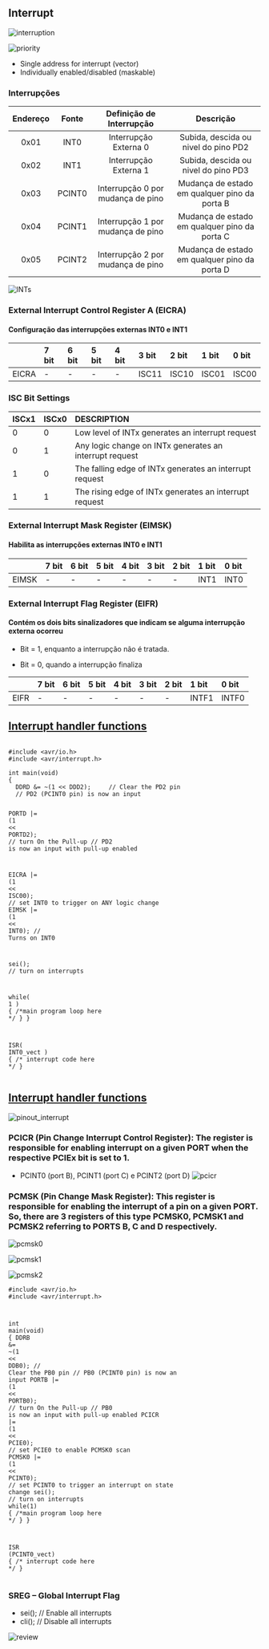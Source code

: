 ## Interrupt
![interruption](https://4.bp.blogspot.com/-vCBigov2SLc/V7YlXikbjaI/AAAAAAAABJY/lRSiYIU59L0rE5-jkhE_w_NfCyecsHuoQCLcB/s1600/Int-fig1.jpg)

![priority](https://i.pinimg.com/736x/42/b1/65/42b16572039efbebca0deb8ff7386c84.jpg)

- Single address for interrupt (vector)
- Individually enabled/disabled (maskable)
<!-- - Bit 1 of SREG = 0 while interrupt is being handled
- Bit 1 of SREG = 1 when interrupt ends -->

<!-- ## ![PIN CONFIGURATIONS - ATMEGA328p (28-pins)](https://ww1.microchip.com/downloads/en/DeviceDoc/Atmel-7810-Automotive-Microcontrollers-ATmega328P_Datasheet.pdf)

![pinsatmega](https://microcontrollerslab.com/wp-content/uploads/2019/12/ATMEGA328P-Pin-Configuration-Diagram.png)

![pinout](https://cdn.shopify.com/s/files/1/0452/2564/0087/files/Pinout_of_ARDUINO_Board_and_ATMega328PU_Kobee.png?v=1629648438) -->

### Interrupções

| **Endereço** 	| **Fonte** 	|    **Definição de Interrupção**   	|                 **Descrição**                 	|
|:------------:	|:---------:	|:---------------------------------:	|:---------------------------------------------:	|
|     0x01     	|    INT0   	|       Interrupção Externa 0       	|      Subida, descida ou nivel do pino PD2     	|
|     0x02     	|    INT1   	|       Interrupção Externa 1       	|      Subida, descida ou nivel do pino PD3     	|
|     0x03     	|   PCINT0  	| Interrupção 0 por mudança de pino 	| Mudança de estado em qualquer pino da porta B 	|
|     0x04     	|   PCINT1  	| Interrupção 1 por mudança de pino 	| Mudança de estado em qualquer pino da porta C 	|
|     0x05     	|   PCINT2  	| Interrupção 2 por mudança de pino 	| Mudança de estado em qualquer pino da porta D 	|

![INTs](https://ouilogique.com/files/2016-10-21-interruptions/images/ATmega328-INTx.jpg)

<h3 id="external-interrupt-control-register-a">External Interrupt Control Register A (EICRA)</h3>
<h4> Configuração das interrupções externas INT0 e INT1 </h4>

<table>
  <thead>
    <tr>
      <th style="text-align: left"> </th>
      <th style="text-align: left">7 bit</th>
      <th style="text-align: left">6 bit</th>
      <th style="text-align: left">5 bit</th>
      <th style="text-align: left">4 bit</th>
      <th style="text-align: left">3 bit</th>
      <th style="text-align: left">2 bit</th>
      <th style="text-align: left">1 bit</th>
      <th style="text-align: left">0 bit</th>
    </tr>
  </thead>
  <tbody>
    <tr>
      <td style="text-align: left">EICRA</td>
      <td style="text-align: left">-</td>
      <td style="text-align: left">-</td>
      <td style="text-align: left">-</td>
      <td style="text-align: left">-</td>
      <td style="text-align: left">ISC11</td>
      <td style="text-align: left">ISC10</td>
      <td style="text-align: left">ISC01</td>
      <td style="text-align: left">ISC00</td>
    </tr>
  </tbody>
</table>

<h3 id="isc-bit-settings">ISC Bit Settings</h3>

<table>
  <thead>
    <tr>
      <th style="text-align: left">ISCx1</th>
      <th style="text-align: left">ISCx0</th>
      <th style="text-align: left">DESCRIPTION</th>
    </tr>
  </thead>
  <tbody>
    <tr>
      <td style="text-align: left">0</td>
      <td style="text-align: left">0</td>
      <td style="text-align: left">Low level of INTx generates an interrupt request</td>
    </tr>
    <tr>
      <td style="text-align: left">0</td>
      <td style="text-align: left">1</td>
      <td style="text-align: left">Any logic change on INTx generates an interrupt request</td>
    </tr>
    <tr>
      <td style="text-align: left">1</td>
      <td style="text-align: left">0</td>
      <td style="text-align: left">The falling edge of INTx generates an interrupt request</td>
    </tr>
    <tr>
      <td style="text-align: left">1</td>
      <td style="text-align: left">1</td>
      <td style="text-align: left">The rising edge of INTx generates an interrupt request</td>
    </tr>
  </tbody>
</table>

<h3 id="external-interrupt-mask-register">External Interrupt Mask Register (EIMSK)</h3>
<h4> Habilita as interrupções externas INT0 e INT1 </h4>

<table>
  <thead>
    <tr>
      <th style="text-align: left"> </th>
      <th style="text-align: left">7 bit</th>
      <th style="text-align: left">6 bit</th>
      <th style="text-align: left">5 bit</th>
      <th style="text-align: left">4 bit</th>
      <th style="text-align: left">3 bit</th>
      <th style="text-align: left">2 bit</th>
      <th style="text-align: left">1 bit</th>
      <th style="text-align: left">0 bit</th>
    </tr>
  </thead>
  <tbody>
    <tr>
      <td style="text-align: left">EIMSK</td>
      <td style="text-align: left">-</td>
      <td style="text-align: left">-</td>
      <td style="text-align: left">-</td>
      <td style="text-align: left">-</td>
      <td style="text-align: left">-</td>
      <td style="text-align: left">-</td>
      <td style="text-align: left">INT1</td>
      <td style="text-align: left">INT0</td>
    </tr>
  </tbody>
</table>

<h3 id="external-interrupt-flag-register">External Interrupt Flag Register (EIFR)</h3>
<h4> Contém os dois bits sinalizadores que indicam se alguma interrupção externa ocorreu</h4>

- Bit = 1, enquanto a interrupção não é tratada.

- Bit = 0, quando a interrupção finaliza
<table>
  <thead>
    <tr>
      <th style="text-align: left"> </th>
      <th style="text-align: left">7 bit</th>
      <th style="text-align: left">6 bit</th>
      <th style="text-align: left">5 bit</th>
      <th style="text-align: left">4 bit</th>
      <th style="text-align: left">3 bit</th>
      <th style="text-align: left">2 bit</th>
      <th style="text-align: left">1 bit</th>
      <th style="text-align: left">0 bit</th>
    </tr>
  </thead>
  <tbody>
    <tr>
      <td style="text-align: left">EIFR</td>
      <td style="text-align: left">-</td>
      <td style="text-align: left">-</td>
      <td style="text-align: left">-</td>
      <td style="text-align: left">-</td>
      <td style="text-align: left">-</td>
      <td style="text-align: left">-</td>
      <td style="text-align: left">INTF1</td>
      <td style="text-align: left">INTF0</td>
    </tr>
  </tbody>
</table>

## [Interrupt handler functions](https://www.nongnu.org/avr-libc/user-manual/group__avr__interrupts.html)

<div class="language-c++ highlighter-rouge"><div class="highlight"><pre class="highlight"><code>
<span class="cp">#include</span> <span class="cpf">&lt;avr/io.h&gt;</span><span class="cp">
#include</span> <span class="cpf">&lt;avr/interrupt.h&gt;</span><span class="cp">
</span>
<span class="kt">int</span> <span class="nf">main</span><span class="p">(</span><span class="kt">void</span><span class="p">)</span>
<span class="p">{</span>
  <span class="n">DDRD</span> <span class="o">&amp;=</span> <span class="o">~</span><span class="p">(</span><span class="mi">1</span> <span class="o">&lt;&lt;</span> <span class="n">DDD2</span><span class="p">);</span>     <span class="c1">// Clear the PD2 pin</span>
  <span class="c1">// PD2 (PCINT0 pin) is now an input</span>

  <span class="n">PORTD</span> <span class="o">|=</span> <span class="p">(</span><span class="mi">1</span> <span class="o">&lt;&lt;</span> <span class="n">PORTD2</span><span class="p">);</span>    <span class="c1">// turn On the Pull-up</span>
  <span class="c1">// PD2 is now an input with pull-up enabled</span>

  <span class="n">EICRA</span> <span class="o">|=</span> <span class="p">(</span><span class="mi">1</span> <span class="o">&lt;&lt;</span> <span class="n">ISC00</span><span class="p">);</span>    <span class="c1">// set INT0 to trigger on ANY logic change</span>
  <span class="n">EIMSK</span> <span class="o">|=</span> <span class="p">(</span><span class="mi">1</span> <span class="o">&lt;&lt;</span> <span class="n">INT0</span><span class="p">);</span>     <span class="c1">// Turns on INT0</span>

  <span class="n">sei</span><span class="p">();</span>                    <span class="c1">// turn on interrupts</span>

  <span class="k">while</span><span class="p">(</span> <span class="mi">1</span> <span class="p">)</span>
  <span class="p">{</span>
    <span class="cm">/*main program loop here */</span>
  <span class="p">}</span>
<span class="p">}</span>

<span class="n">ISR</span><span class="p">(</span> <span class="n">INT0_vect</span> <span class="p">)</span>
<span class="p">{</span>
  <span class="cm">/* interrupt code here */</span>
<span class="p">}</span>
</code></pre></div></div>


## [Interrupt handler functions](https://www.nongnu.org/avr-libc/user-manual/group__avr__interrupts.html)

![pinout_interrupt](https://i0.wp.com/portal.vidadesilicio.com.br/wp-content/uploads/2017/05/UNOMAP2-1024x614-1024x614.png)

### PCICR (Pin Change Interrupt Control Register): The register is responsible for enabling interrupt on a given PORT when the respective PCIEx bit is set to 1.
- PCINT0 (port B), PCINT1 (port C) e PCINT2 (port D)
![pcicr](https://i0.wp.com/portal.vidadesilicio.com.br/wp-content/uploads/2017/05/pcicr.png)

### PCMSK (Pin Change Mask Register): This register is responsible for enabling the interrupt of a pin on a given PORT. So, there are 3 registers of this type PCMSK0, PCMSK1 and PCMSK2 referring to PORTS B, C and D respectively.

![pcmsk0](https://i0.wp.com/portal.vidadesilicio.com.br/wp-content/uploads/2017/05/pcmsk0.png)

![pcmsk1](https://i0.wp.com/portal.vidadesilicio.com.br/wp-content/uploads/2017/05/pcmks1.png)

![pcmsk2](https://i0.wp.com/portal.vidadesilicio.com.br/wp-content/uploads/2017/05/pcmsk2.png)

<div class="language-c++ highlighter-rouge"><div class="highlight"><pre class="highlight"><code><span class="cp">#include</span> <span class="cpf">&lt;avr/io.h&gt;</span><span class="cp">
#include</span> <span class="cpf">&lt;avr/interrupt.h&gt;</span><span class="cp">
</span>

<span class="kt">int</span> <span class="nf">main</span><span class="p">(</span><span class="kt">void</span><span class="p">)</span>
<span class="p">{</span>
    <span class="n">DDRB</span> <span class="o">&amp;=</span> <span class="o">~</span><span class="p">(</span><span class="mi">1</span> <span class="o">&lt;&lt;</span> <span class="n">DDB0</span><span class="p">);</span>     <span class="c1">// Clear the PB0 pin</span>
    <span class="c1">// PB0 (PCINT0 pin) is now an input</span> 
    <span class="n">PORTB</span> <span class="o">|=</span> <span class="p">(</span><span class="mi">1</span> <span class="o">&lt;&lt;</span> <span class="n">PORTB0</span><span class="p">);</span>    <span class="c1">// turn On the Pull-up</span>
    <span class="c1">// PB0 is now an input with pull-up enabled</span>
    <span class="n">PCICR</span> <span class="o">|=</span> <span class="p">(</span><span class="mi">1</span> <span class="o">&lt;&lt;</span> <span class="n">PCIE0</span><span class="p">);</span>    <span class="c1">// set PCIE0 to enable PCMSK0 scan</span>
    <span class="n">PCMSK0</span> <span class="o">|=</span> <span class="p">(</span><span class="mi">1</span> <span class="o">&lt;&lt;</span> <span class="n">PCINT0</span><span class="p">);</span>  <span class="c1">// set PCINT0 to trigger an interrupt on state change</span>
    <span class="n">sei</span><span class="p">();</span>                    <span class="c1">// turn on interrupts</span>
    <span class="k">while</span><span class="p">(</span><span class="mi">1</span><span class="p">)</span>
    <span class="p">{</span>
        <span class="cm">/*main program loop here */</span>
    <span class="p">}</span>
<span class="p">}</span>



<span class="n">ISR</span> <span class="p">(</span><span class="n">PCINT0_vect</span><span class="p">)</span>
<span class="p">{</span>
    <span class="cm">/* interrupt code here */</span>
<span class="p">}</span>
</code></pre></div></div>

### SREG – Global Interrupt Flag
- sei(); // Enable all interrupts
- cli(); // Disable all interrupts

![review](https://i0.wp.com/portal.vidadesilicio.com.br/wp-content/uploads/2017/05/PCINTESQUEMA.png)

<!-- ## External interrupts
![INT0_1](https://startingelectronics.org/tutorials/AVR-8-microcontrollers/ATtiny2313-tutorial/P5-pin-alternate-functions/ATtiny2313-int0-int1.png)

![externalinterrupts](http://www.ermicro.com/blog/wp-content/uploads/2013/09/motor_cnt15.jpg) -->
